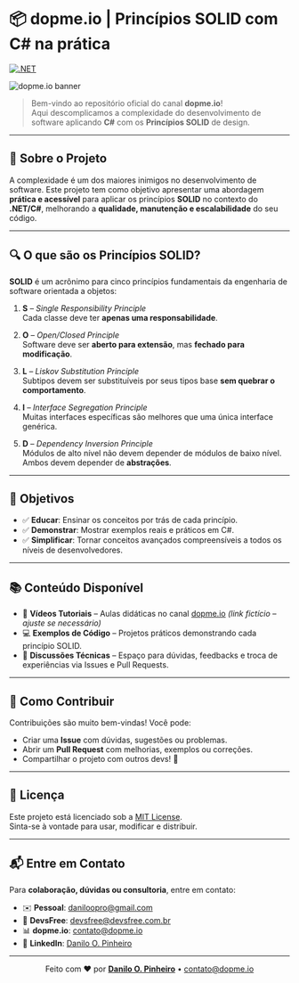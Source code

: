 # 📦 dopme.io | Princípios SOLID com C# na prática

[![.NET](https://github.com/daniloopinheiro/SimplificandoSOLIDcomCSharp/actions/workflows/dotnet.yml/badge.svg)](https://github.com/daniloopinheiro/SimplificandoSOLIDcomCSharp/actions/workflows/dotnet.yml)

![dopme.io banner](https://github.com/user-attachments/assets/b1f92295-8bcb-4046-b1ba-18d8d974b732)

> Bem-vindo ao repositório oficial do canal **dopme.io**!  
> Aqui descomplicamos a complexidade do desenvolvimento de software aplicando **C#** com os **Princípios SOLID** de design.

---

## 📌 Sobre o Projeto

A complexidade é um dos maiores inimigos no desenvolvimento de software. Este projeto tem como objetivo apresentar uma abordagem **prática e acessível** para aplicar os princípios **SOLID** no contexto do **.NET/C#**, melhorando a **qualidade, manutenção e escalabilidade** do seu código.

---

## 🔍 O que são os Princípios SOLID?

**SOLID** é um acrônimo para cinco princípios fundamentais da engenharia de software orientada a objetos:

1. **S** – *Single Responsibility Principle*  
   Cada classe deve ter **apenas uma responsabilidade**.

2. **O** – *Open/Closed Principle*  
   Software deve ser **aberto para extensão**, mas **fechado para modificação**.

3. **L** – *Liskov Substitution Principle*  
   Subtipos devem ser substituíveis por seus tipos base **sem quebrar o comportamento**.

4. **I** – *Interface Segregation Principle*  
   Muitas interfaces específicas são melhores que uma única interface genérica.

5. **D** – *Dependency Inversion Principle*  
   Módulos de alto nível não devem depender de módulos de baixo nível. Ambos devem depender de **abstrações**.

---

## 🎯 Objetivos

- ✅ **Educar**: Ensinar os conceitos por trás de cada princípio.
- ✅ **Demonstrar**: Mostrar exemplos reais e práticos em C#.
- ✅ **Simplificar**: Tornar conceitos avançados compreensíveis a todos os níveis de desenvolvedores.

---

## 📚 Conteúdo Disponível

- 🎥 **Vídeos Tutoriais** – Aulas didáticas no canal [dopme.io](https://youtube.com/@dopmeio) *(link fictício – ajuste se necessário)*  
- 💻 **Exemplos de Código** – Projetos práticos demonstrando cada princípio SOLID.  
- 💬 **Discussões Técnicas** – Espaço para dúvidas, feedbacks e troca de experiências via Issues e Pull Requests.

---

## 🤝 Como Contribuir

Contribuições são muito bem-vindas! Você pode:

- Criar uma **Issue** com dúvidas, sugestões ou problemas.
- Abrir um **Pull Request** com melhorias, exemplos ou correções.
- Compartilhar o projeto com outros devs! 🚀

---

## 📄 Licença

Este projeto está licenciado sob a [MIT License](LICENSE).  
Sinta-se à vontade para usar, modificar e distribuir.

---

## 📬 Entre em Contato

Para **colaboração, dúvidas ou consultoria**, entre em contato:

- ✉️ **Pessoal**: [daniloopro@gmail.com](mailto:daniloopro@gmail.com)  
- 🏢 **DevsFree**: [devsfree@devsfree.com.br](mailto:devsfree@devsfree.com.br)  
- 📊 **dopme.io**: [contato@dopme.io](mailto:contato@dopme.io)  
- 💼 **LinkedIn**: [Danilo O. Pinheiro](https://www.linkedin.com/in/daniloopinheiro)

---

<p align="center">
  Feito com ❤️ por <a href="https://www.linkedin.com/in/daniloopinheiro" target="_blank"><strong>Danilo O. Pinheiro</strong></a> • <a href="mailto:contato@dopme.io">contato@dopme.io</a>
</p>
